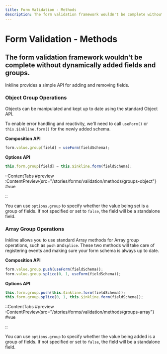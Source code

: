 ```yaml
---
title: Form Validation - Methods
description: The form validation framework wouldn't be complete without dynamically added fields and groups.
---
```


# Form Validation - Methods
## The form validation framework wouldn't be complete without dynamically added fields and groups.

Inkline provides a simple API for adding and removing fields.

### Object Group Operations
Objects can be manipulated and kept up to date using the standard Object API. 

To enable error handling and reactivity, we'll need to call `useForm()` or `this.$inkline.form()` for the newly added schema.

**Composition API**
~~~ts
form.value.group[field] = useForm(fieldSchema);
~~~

**Options API**
~~~js
this.form.group[field] = this.$inkline.form(fieldSchema);
~~~

::ContentTabs
#preview
:ContentPreview{src="/stories/forms/validation/methods/groups-object"}
#vue
<!-- Autodocs{src="@inkline/inkline/stories/forms/validation/methods/groups-object.raw.vue" lang="vue"} -->
::

You can use `options.group` to specify whether the value being set is a group of fields. If not specified or set to `false`, the field will be a standalone field.

### Array Group Operations
Inkline allows you to use standard Array methods for Array group operations, such as `push` and`splice`. These two methods will take care of registering events and making sure your form schema is always up to date.

**Composition API**
~~~ts
form.value.group.push(useForm(fieldSchema));
form.value.group.splice(0, 1, useForm(fieldSchema));
~~~

**Options API**
~~~ts
this.form.group.push(this.$inkline.form(fieldSchema));
this.form.group.splice(0, 1, this.$inkline.form(fieldSchema));
~~~

::ContentTabs
#preview
:ContentPreview{src="/stories/forms/validation/methods/groups-array"}
#vue
<!-- Autodocs{src="@inkline/inkline/stories/forms/validation/methods/groups-array.raw.vue" lang="vue"} -->
::

You can use `options.group` to specify whether the value being added is a group of fields. If not specified or set to `false`, the field will be a standalone field.
